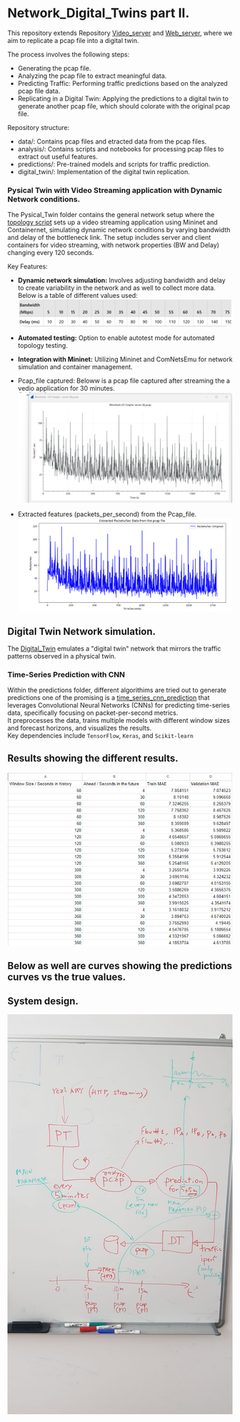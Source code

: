 # Network_Digital_Twins part II.
This repository extends Repository [Video_server](https://github.com/johnsengendo/Video_server) and [Web_server](https://github.com/johnsengendo/Web_server), where we aim to replicate a pcap file into a digital twin.

The process involves the following steps:
- Generating the pcap file.
- Analyzing the pcap file to extract meaningful data.
- Predicting Traffic: Performing traffic predictions based on the analyzed pcap file data.
- Replicating in a Digital Twin: Applying the predictions to a digital twin to generate another pcap file, which should colorate with the original pcap file.

Repository structure:

- data/: Contains pcap files and etracted data from the pcap files.
- analysis/:  Contains scripts and notebooks for processing pcap files to extract out useful features.
- predictions/: Pre-trained models and scripts for traffic prediction.
- digital_twin/: Implementation of the digital twin replication.

### Pysical Twin with Video Streaming application with Dynamic Network conditions.

The Pysical_Twin folder contains the general network setup where the [topology script](https://github.com/johnsengendo/DigitalTwins_part2/blob/main/Physical_Twin/network-topology-script.py) sets up a video streaming application using Mininet and Containernet, simulating dynamic network conditions by varying bandwidth and delay of the bottleneck link. The setup includes server and client containers for video streaming, with network properties (BW and Delay) changing every 120 seconds.

Key Features:
- **Dynamic network simulation:** Involves adjusting bandwidth and delay to create variability in the network and as well to collect more data. Below is a table of different values used:
![data](https://github.com/johnsengendo/DigitalTwins_part2/blob/main/Images/Screenshot%202024-09-04%20103539.png)
- **Automated testing:** Option to enable autotest mode for automated topology testing.
- **Integration with Mininet:** Utilizing Mininet and ComNetsEmu for network simulation and container management.
- Pcap_file captured: Beloww is a pcap file captured after streaming the a vedio application for 30 minutes.
![data](https://github.com/johnsengendo/DigitalTwins_part2/blob/main/Images/Screenshot%202024-09-04%20112810.png)

- Extracted features (packets_per_second) from the Pcap_file.
![data](https://github.com/johnsengendo/DigitalTwins_part2/blob/main/Images/Screenshot%202024-09-04%20113955.png)

## Digital Twin Network simulation.

The [Digital_Twin](https://github.com/johnsengendo/DigitalTwins_part2/blob/main/Digital_Twin/digital_twin.py) emulates a "digital twin" network that mirrors the traffic patterns observed in a physical twin.
### Time-Series Prediction with CNN

Within the predictions folder, different algorithims are tried out to generate predictions one of the promising is a [time_series_cnn_prediction](https://github.com/johnsengendo/DigitalTwins_part2/blob/main/predictions/time_series_cnn_prediction.py) that leverages Convolutional Neural Networks (CNNs) for predicting time-series data, specifically focusing on packet-per-second metrics.  
It preprocesses the data, trains multiple models with different window sizes and forecast horizons, and visualizes the results.  
Key dependencies include `TensorFlow`, `Keras`, and `Scikit-learn`

## Results showing the different results.
![alt text](https://github.com/johnsengendo/DigitalTwins_part2/blob/main/results/Screenshot%202024-09-04%20092646.png)
## Below as well are curves showing the predictions curves vs the true values.
## System design.
![alt text](https://github.com/johnsengendo/DigitalTwins_part2/blob/main/Images/Image.jpg)
